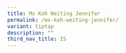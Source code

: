 ```yaml
---
title: Ms Koh Weiting Jennifer
permalink: /ms-koh-weiting-jennifer/
variant: tiptap
description: ""
third_nav_title: IS
---
```

